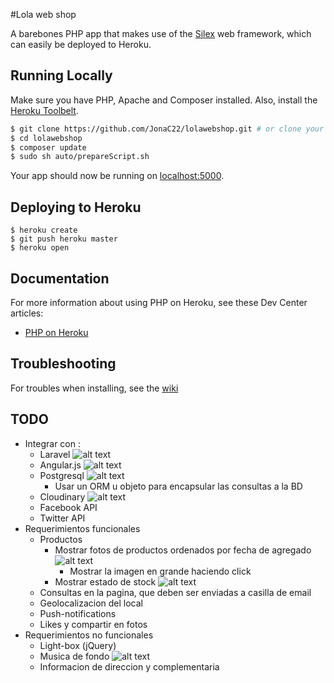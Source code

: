 #Lola web shop

A barebones PHP app that makes use of the [Silex](http://silex.sensiolabs.org/) web framework, which can easily be deployed to Heroku.

## Running Locally

Make sure you have PHP, Apache and Composer installed.  Also, install the [Heroku Toolbelt](https://toolbelt.heroku.com/).

```sh
$ git clone https://github.com/JonaC22/lolawebshop.git # or clone your own fork
$ cd lolawebshop
$ composer update
$ sudo sh auto/prepareScript.sh
```

Your app should now be running on [localhost:5000](http://localhost:5000/).

## Deploying to Heroku

```
$ heroku create
$ git push heroku master
$ heroku open
```

## Documentation

For more information about using PHP on Heroku, see these Dev Center articles:

- [PHP on Heroku](https://devcenter.heroku.com/categories/php)

## Troubleshooting

For troubles when installing, see the [wiki](https://github.com/JonaC22/lolawebshop/wiki)

## TODO
- Integrar con :
	- Laravel ![alt text][DONE]
	- Angular.js ![alt text][IN PROGRESS]
	- Postgresql ![alt text][IN PROGRESS]
		- Usar un ORM u objeto para encapsular las consultas a la BD
	- Cloudinary ![alt text][DONE]
	- Facebook API
	- Twitter API
- Requerimientos funcionales
	- Productos
		- Mostrar fotos de productos ordenados por fecha de agregado ![alt text][DONE]	
			- Mostrar la imagen en grande haciendo click
		- Mostrar estado de stock ![alt text][DONE]
	- Consultas en la pagina, que deben ser enviadas a casilla de email
	- Geolocalizacion del local
	- Push-notifications
	- Likes y compartir en fotos
- Requerimientos no funcionales
	- Light-box (jQuery)
	- Musica de fondo ![alt text][DONE]
	- Informacion de direccion y complementaria

[IN PROGRESS]: http://henri.eisenbeis.free.fr/plus/WorkInProgress.png "In Progress"
[DONE]: http://www.amandasmithphotography.com/img/icon_done.gif "Done"
